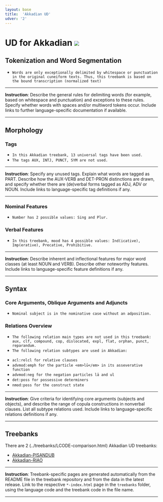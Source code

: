 ```yaml
---
layout: base
title:  'Akkadian UD'
udver: '2'
---
```


# UD for Akkadian <span class="flagspan"><img class="flag" src="../../flags/svg/IQ.svg" /></span>

## Tokenization and Word Segmentation

* `Words are only exceptionally delimited by whitespace or punctuation in the original cuneiform texts. Thus, this treebank is based on the bound transcription (normalized text)`

---
**Instruction**: Describe the general rules for delimiting words (for example, based on whitespace and punctuation) and exceptions to these rules. Specify whether words with spaces and/or multiword tokens occur. Include links to further language-specific documentation if available.

---

## Morphology

### Tags

* `In this Akkadian treebank, 13 universal tags have been used.` 
* `The tags AUX, INTJ, PUNCT, SYM are not used.`
---
**Instruction**: Specify any unused tags. Explain what words are tagged as PART. Describe how the AUX-VERB and DET-PRON distinctions are drawn, and specify whether there are (de)verbal forms tagged as ADJ, ADV or NOUN. Include links to language-specific tag definitions if any.

---

### Nominal Features

* `Number has 2 possible values: Sing and Plur.`

### Verbal Features

* `In this treebank, mood has 4 possible values: Ind(icative), Imp(erative), Precative, Prohibitive.`
---
**Instruction**: Describe inherent and inflectional features for major word classes (at least NOUN and VERB). Describe other noteworthy features. Include links to language-specific feature definitions if any.

---

## Syntax

### Core Arguments, Oblique Arguments and Adjuncts
* `Nominal subject is in the nominative case without an adposition.`

### Relations Overview
* `The following relation main types are not used in this treebank: aux, clf, compound, cop, dislocated, expl, flat, orphan, punct, reparandum.`
* `The following relation subtypes are used in Akkadian:`
- `acl:relcl for relative clauses`
- `advmod:emph for the particle <em>lū</em> in its asseverative function`
- `advmod:neg for the negation particles lā and ul`
- `det:poss for possessive determiners`
- `nmod:poss for the construct state`
---
**Instruction**: Give criteria for identifying core arguments (subjects and objects), and describe the range of copula constructions in nonverbal clauses. List all subtype relations used. Include links to language-specific relations definitions if any.

---

## Treebanks

There are 2 (../treebanks/LCODE-comparison.html) Akkadian UD treebanks:

  * [Akkadian-PISANDUB](../treebanks/LCODE_a/index.html)
  * [Akkadian-RIAO](../treebanks/LCODE_b/index.html)

---
**Instruction**: Treebank-specific pages are generated automatically from the README file in the treebank repository and
from the data in the latest release. Link to the respective `*-index.html` page in the `treebanks` folder, using the language code
and the treebank code in the file name.

---
